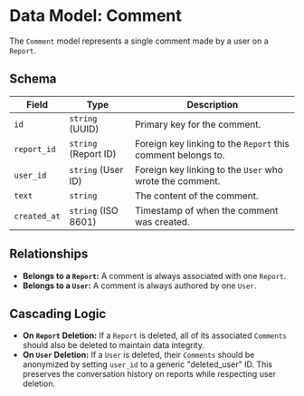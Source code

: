 # Data Model: Comment

The `Comment` model represents a single comment made by a user on a `Report`.

## Schema

| Field       | Type                | Description                                                          |
| ----------- | ------------------- | -------------------------------------------------------------------- |
| `id`        | `string` (UUID)     | Primary key for the comment.                                         |
| `report_id` | `string` (Report ID)| Foreign key linking to the `Report` this comment belongs to.         |
| `user_id`   | `string` (User ID)  | Foreign key linking to the `User` who wrote the comment.             |
| `text`      | `string`            | The content of the comment.                                          |
| `created_at`| `string` (ISO 8601) | Timestamp of when the comment was created.                           |

## Relationships

-   **Belongs to a `Report`:** A comment is always associated with one `Report`.
-   **Belongs to a `User`:** A comment is always authored by one `User`.

## Cascading Logic

-   **On `Report` Deletion:** If a `Report` is deleted, all of its associated `Comments` should also be deleted to maintain data integrity.
-   **On `User` Deletion:** If a `User` is deleted, their `Comments` should be anonymized by setting `user_id` to a generic "deleted_user" ID. This preserves the conversation history on reports while respecting user deletion.
